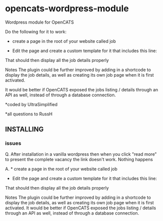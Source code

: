 # opencats-wordpress-module
Wordpress module for OpenCATS

Do the following for it to work:

* create a page in the root of your website called job

* Edit the page and create a custom template for it that includes this line:

<?php opencats_job_details( $job_id ); ?>

That should then display all the job details properly


Notes
The plugin could be further improved by adding in a shortcode to display the job details, as well as creating its own job page 
when it is first activated. 

It would be better if OpenCATS exposed the jobs listing / details through an API as well, instead of through a database connection.

*coded by UltraSimplified

*all questions to RussH

## INSTALLING

### issues
Q. After installation in a vanilla wordpress then when you click "read more" to present the complete vacancy the link 
doesn't work. Nothing happens 

A. * create a page in the root of your website called job

* Edit the page and create a custom template for it that includes this line:

<?php opencats_job_details( $job_id ); ?>

That should then display all the job details properly


Notes
The plugin could be further improved by adding in a shortcode to display the job details, as well as creating its own job page when it is first activated. It would be better if OpenCATS exposed the jobs listing / details through an API as well, instead of through a database connection.
